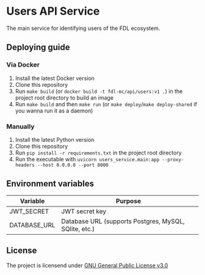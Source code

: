 # Users API Service
The main service for identifying users of the FDL ecosystem.


## Deploying guide

### Via Docker
1. Install the latest Docker version
2. Clone this repository
3. Run `make build` (or `docker build -t fdl-mc/api/users:v1 .`) in the project root directory to build an image
4. Run `make build` and then `make run` (or `make deploy`/`make deploy-shared` if you wanna run it as a daemon)

### Manually
1. Install the latest Python version
2. Clone this repository
3. Run `pip install -r requirements.txt` in the project root directory
4. Run the executable with `uvicorn users_service.main:app --proxy-headers --host 0.0.0.0 --port 8000`


## Environment variables
| Variable     | Purpose                                               |
|--------------|-------------------------------------------------------|
| JWT_SECRET   | JWT secret key                                        |
| DATABASE_URL | Database URL (supports Postgres, MySQL, SQlite, etc.) |


## License
The project is licensend under [GNU General Public License v3.0](https://github.com/fdl-mc/users_service/blob/main/LICENSE)